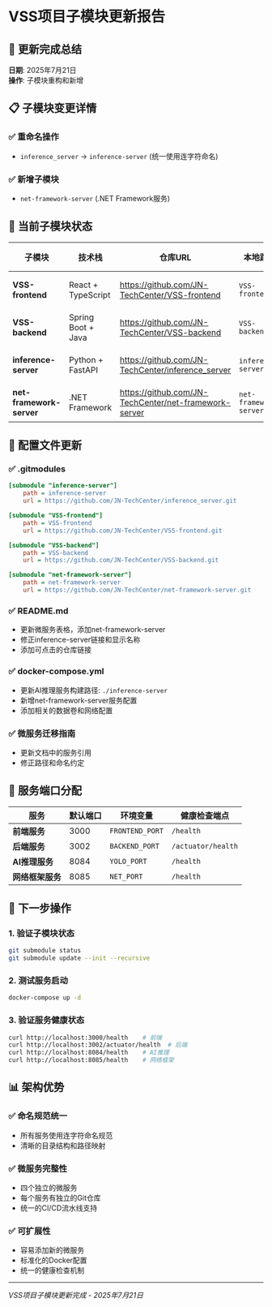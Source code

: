 # VSS项目子模块更新报告

## 🎉 更新完成总结

**日期**: 2025年7月21日  
**操作**: 子模块重构和新增  

## 📋 子模块变更详情

### ✅ 重命名操作
- `inference_server` → `inference-server` (统一使用连字符命名)

### ✅ 新增子模块
- `net-framework-server` (.NET Framework服务)

## 🔗 当前子模块状态

| 子模块 | 技术栈 | 仓库URL | 本地路径 | 状态 |
|--------|--------|---------|----------|------|
| **VSS-frontend** | React + TypeScript | https://github.com/JN-TechCenter/VSS-frontend | `VSS-frontend/` | ✅ 活跃 |
| **VSS-backend** | Spring Boot + Java | https://github.com/JN-TechCenter/VSS-backend | `VSS-backend/` | ✅ 活跃 |
| **inference-server** | Python + FastAPI | https://github.com/JN-TechCenter/inference_server | `inference-server/` | ✅ 活跃 |
| **net-framework-server** | .NET Framework | https://github.com/JN-TechCenter/net-framework-server | `net-framework-server/` | ✅ 新增 |

## 🔧 配置文件更新

### ✅ .gitmodules
```ini
[submodule "inference-server"]
    path = inference-server
    url = https://github.com/JN-TechCenter/inference_server.git

[submodule "VSS-frontend"]
    path = VSS-frontend
    url = https://github.com/JN-TechCenter/VSS-frontend.git

[submodule "VSS-backend"]
    path = VSS-backend
    url = https://github.com/JN-TechCenter/VSS-backend.git

[submodule "net-framework-server"]
    path = net-framework-server
    url = https://github.com/JN-TechCenter/net-framework-server.git
```

### ✅ README.md
- 更新微服务表格，添加net-framework-server
- 修正inference-server链接和显示名称
- 添加可点击的仓库链接

### ✅ docker-compose.yml
- 更新AI推理服务构建路径: `./inference-server`
- 新增net-framework-server服务配置
- 添加相关的数据卷和网络配置

### ✅ 微服务迁移指南
- 更新文档中的服务引用
- 修正路径和命名约定

## 🎯 服务端口分配

| 服务 | 默认端口 | 环境变量 | 健康检查端点 |
|------|----------|----------|--------------|
| **前端服务** | 3000 | `FRONTEND_PORT` | `/health` |
| **后端服务** | 3002 | `BACKEND_PORT` | `/actuator/health` |
| **AI推理服务** | 8084 | `YOLO_PORT` | `/health` |
| **网络框架服务** | 8085 | `NET_PORT` | `/health` |

## 🚀 下一步操作

### 1. 验证子模块状态
```bash
git submodule status
git submodule update --init --recursive
```

### 2. 测试服务启动
```bash
docker-compose up -d
```

### 3. 验证服务健康状态
```bash
curl http://localhost:3000/health    # 前端
curl http://localhost:3002/actuator/health  # 后端
curl http://localhost:8084/health    # AI推理
curl http://localhost:8085/health    # 网络框架
```

## 📊 架构优势

### ✅ 命名规范统一
- 所有服务使用连字符命名规范
- 清晰的目录结构和路径映射

### ✅ 微服务完整性
- 四个独立的微服务
- 每个服务有独立的Git仓库
- 统一的CI/CD流水线支持

### ✅ 可扩展性
- 容易添加新的微服务
- 标准化的Docker配置
- 统一的健康检查机制

---

*VSS项目子模块更新完成 - 2025年7月21日*